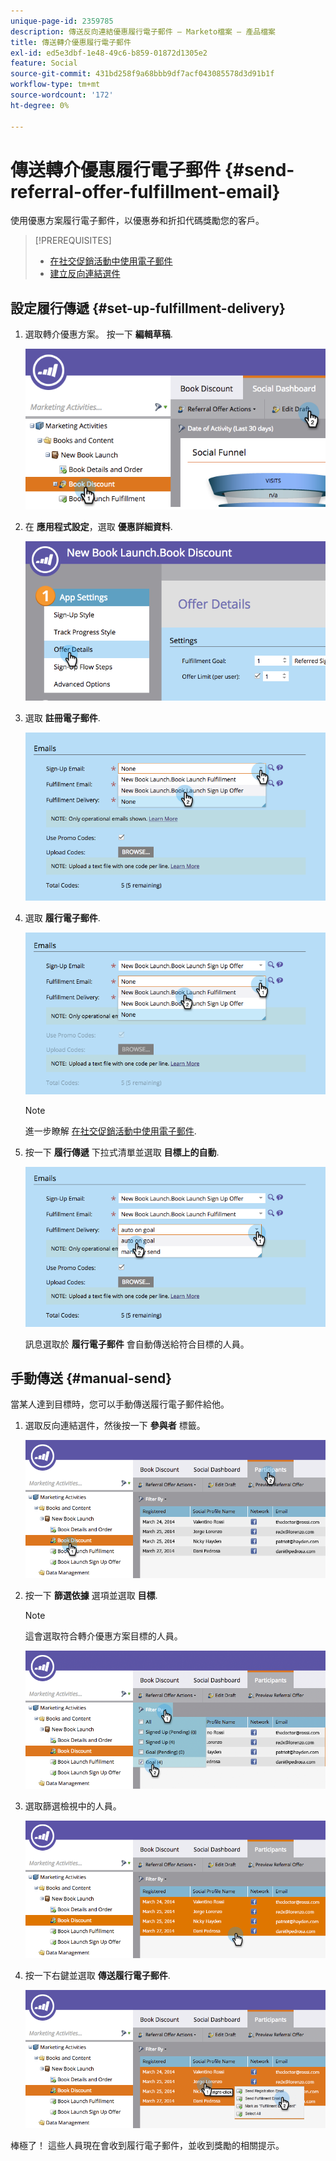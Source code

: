 ```yaml
---
unique-page-id: 2359785
description: 傳送反向連結優惠履行電子郵件 — Marketo檔案 — 產品檔案
title: 傳送轉介優惠履行電子郵件
exl-id: ed5e3dbf-1e48-49c6-b859-01872d1305e2
feature: Social
source-git-commit: 431bd258f9a68bbb9df7acf043085578d3d91b1f
workflow-type: tm+mt
source-wordcount: '172'
ht-degree: 0%

---
```


# 傳送轉介優惠履行電子郵件 {#send-referral-offer-fulfillment-email}

使用優惠方案履行電子郵件，以優惠券和折扣代碼獎勵您的客戶。

>[!PREREQUISITES]
>
>* [在社交促銷活動中使用電子郵件](/help/marketo/product-docs/demand-generation/social/social-functions/use-emails-in-social-promotions.md)
>* [建立反向連結選件](/help/marketo/product-docs/demand-generation/social/referral-offers/create-a-referral-offer.md)

## 設定履行傳遞 {#set-up-fulfillment-delivery}

1. 選取轉介優惠方案。 按一下 **編輯草稿**.

   ![](assets/image2015-4-20-16-3a3-3a14.png)

1. 在 **應用程式設定**，選取 **優惠詳細資料**.

   ![](assets/image2015-4-23-12-3a53-3a16.png)

1. 選取 **註冊電子郵件**.

   ![](assets/image2015-4-23-12-3a58-3a52.png)

1. 選取 **履行電子郵件**.

   ![](assets/image2015-4-23-13-3a4-3a40.png)

   >[!NOTE]
   >
   >進一步瞭解 [在社交促銷活動中使用電子郵件](/help/marketo/product-docs/demand-generation/social/social-functions/use-emails-in-social-promotions.md).

1. 按一下 **履行傳遞** 下拉式清單並選取 **目標上的自動**.

   ![](assets/image2015-4-23-13-3a13-3a33.png)

   訊息選取於 **履行電子郵件** 會自動傳送給符合目標的人員。

## 手動傳送 {#manual-send}

當某人達到目標時，您可以手動傳送履行電子郵件給他。

1. 選取反向連結選件，然後按一下 **參與者** 標籤。

   ![](assets/image2015-4-20-15-3a37-3a14.png)

1. 按一下 **篩選依據** 選項並選取 **目標**.

   >[!NOTE]
   >
   >這會選取符合轉介優惠方案目標的人員。

   ![](assets/image2015-4-20-15-3a59-3a11.png)

1. 選取篩選檢視中的人員。

   ![](assets/2015-04-23-13-08-53.png)

1. 按一下右鍵並選取 **傳送履行電子郵件**.

   ![](assets/2015-04-20-15-54-13.png)

棒極了！ 這些人員現在會收到履行電子郵件，並收到獎勵的相關提示。
